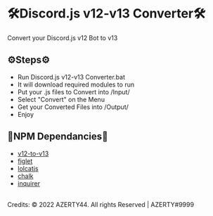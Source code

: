 # 🛠Discord.js v12-v13 Converter🛠

Convert your Discord.js v12 Bot to v13

## ⚙Steps⚙
- Run Discord.js v12-v13 Converter.bat
- It will download required modules to run
- Put your .js files to Convert into /Input/
- Select "Convert" on the Menu
- Get your Converted Files into /Output/
- Enjoy

## 🔮NPM Dependancies🔮
- [v12-to-v13](https://www.npmjs.com/package/v12-to-v13)
- [figlet](https://www.npmjs.com/package/figlet)
- [lolcatjs](https://www.npmjs.com/package/lolcatjs)
- [chalk](https://www.npmjs.com/package/chalk)
- [inquirer](https://www.npmjs.com/package/inquirer)

<br/>
Credits: © 2022 AZERTY44. All rights Reserved | AZERTY#9999
